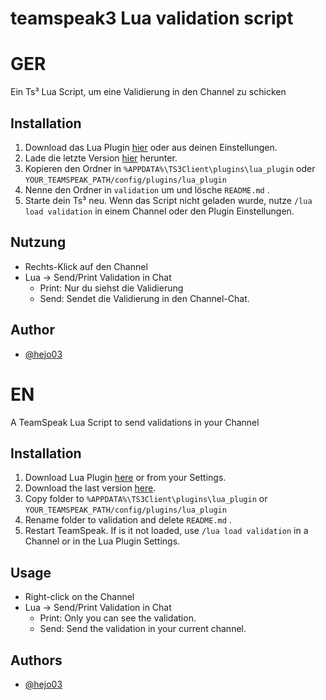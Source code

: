 # teamspeak3 Lua validation script

# GER

Ein Ts³ Lua Script, um eine Validierung in den Channel zu schicken
## Installation

1. Download das Lua Plugin [hier](https://www.myteamspeak.com/addons/1ea680fd-dfd2-49ef-a259-74d27593b867) oder aus deinen Einstellungen. 
2. Lade die letzte Version [hier](https://github.com/hejo03/teamspeak3-lua-validation-script/releases/latest) herunter.
3. Kopieren den Ordner in `%APPDATA%\TS3Client\plugins\lua_plugin` oder `YOUR_TEAMSPEAK_PATH/config/plugins/lua_plugin`
4. Nenne den Ordner in `validation` um und lösche `README.md` .
5. Starte dein Ts³ neu. Wenn das Script nicht geladen wurde, nutze `/lua load validation` in einem Channel oder den Plugin Einstellungen.
    
## Nutzung

- Rechts-Klick auf den Channel
- Lua → Send/Print Validation in Chat
    - Print: Nur du siehst die Validierung
    - Send: Sendet die Validierung in den Channel-Chat.

## Author

- [@hejo03](https://www.github.com/hejo03)

# EN

A TeamSpeak Lua Script to send validations in your Channel
## Installation

1. Download Lua Plugin [here](https://www.myteamspeak.com/addons/1ea680fd-dfd2-49ef-a259-74d27593b867) or from your Settings. 
2. Download the last version [here](https://github.com/hejo03/teamspeak3-lua-validation-script/releases/latest).
3. Copy folder to `%APPDATA%\TS3Client\plugins\lua_plugin` or `YOUR_TEAMSPEAK_PATH/config/plugins/lua_plugin`
4. Rename folder to validation and delete `README.md` .
5. Restart TeamSpeak. If is it not loaded, use `/lua load validation` in a Channel or in the Lua Plugin Settings.
    
## Usage

- Right-click on the Channel 
- Lua → Send/Print Validation in Chat
    - Print: Only you can see the validation.
    - Send: Send the validation in your current channel.

## Authors

- [@hejo03](https://www.github.com/hejo03)
